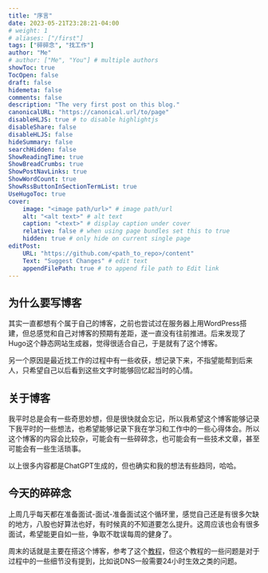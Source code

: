 ```yaml
---
title: "序言"
date: 2023-05-21T23:28:21-04:00
# weight: 1
# aliases: ["/first"]
tags: ["碎碎念", "找工作"]
author: "Me"
# author: ["Me", "You"] # multiple authors
showToc: true
TocOpen: false
draft: false
hidemeta: false
comments: false
description: "The very first post on this blog."
canonicalURL: "https://canonical.url/to/page"
disableHLJS: true # to disable highlightjs
disableShare: false
disableHLJS: false
hideSummary: false
searchHidden: false
ShowReadingTime: true
ShowBreadCrumbs: true
ShowPostNavLinks: true
ShowWordCount: true
ShowRssButtonInSectionTermList: true
UseHugoToc: true
cover:
    image: "<image path/url>" # image path/url
    alt: "<alt text>" # alt text
    caption: "<text>" # display caption under cover
    relative: false # when using page bundles set this to true
    hidden: true # only hide on current single page
editPost:
    URL: "https://github.com/<path_to_repo>/content"
    Text: "Suggest Changes" # edit text
    appendFilePath: true # to append file path to Edit link
---
```



## 为什么要写博客

其实一直都想有个属于自己的博客，之前也尝试过在服务器上用WordPress搭建，但总感觉和自己对博客的预期有差距，遂一直没有往前推进。后来发现了Hugo这个静态网站生成器，觉得很适合自己，于是就有了这个博客。

另一个原因是最近找工作的过程中有一些收获，想记录下来，不指望能帮到后来人，只希望自己以后看到这些文字时能够回忆起当时的心情。

## 关于博客

我平时总是会有一些奇思妙想，但是很快就会忘记，所以我希望这个博客能够记录下我平时的一些想法，也希望能够记录下我在学习和工作中的一些心得体会。所以这个博客的内容会比较杂，可能会有一些碎碎念，也可能会有一些技术文章，甚至可能会有一些生活琐事。

以上很多内容都是ChatGPT生成的，但也确实和我的想法有些趋同，哈哈。

## 今天的碎碎念

上周几乎每天都在准备面试-面试-准备面试这个循环里，感觉自己还是有很多欠缺的地方，八股也好算法也好，有时候真的不知道要怎么提升。这周应该也会有很多面试，希望能更自如一些，争取不耽误每周的健身了。

周末的话就是主要在搭这个博客，参考了这个[教程](https://www.pseudoyu.com/zh/2022/05/29/deploy_your_blog_using_hugo_and_github_action/)，但这个教程的一些问题是对于过程中的一些细节没有提到，比如说DNS一般需要24小时生效之类的问题。